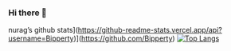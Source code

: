 ### Hi there 👋

<!--
**Bipperty/Bipperty** is a ✨ _special_ ✨ repository because its `README.md` (this file) appears on your GitHub profile.

Here are some ideas to get you started:

- 🔭 I’m currently working on ...
- 🌱 I’m currently learning ...
- 👯 I’m looking to collaborate on ...
- 🤔 I’m looking for help with ...
- 💬 Ask me about ...
- 📫 How to reach me: ...
- 😄 Pronouns: ...
- ⚡ Fun fact: ...
-->

nurag’s github stats](https://github-readme-stats.vercel.app/api?username=Bipperty)](https://github.com/Bipperty)
[![Top Langs](https://github-readme-stats.vercel.app/api/top-langs/?username=Bipperty&layout=compact)](https://github.com/Bipperty)
